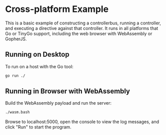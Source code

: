 # Cross-platform Example

This is a basic example of constructing a controllerbus, running a controller,
and executing a directive against that controller. It runs in all platforms that
Go or TinyGo support, including the web browser with WebAssembly or GopherJS.

## Running on Desktop

To run on a host with the Go tool:

```sh
go run ./
```

## Running in Browser with WebAssembly

Build the WebAssembly payload and run the server:

```sh
./wasm.bash
```

Browse to localhost:5000, open the console to view the log messages, and click
"Run" to start the program.
